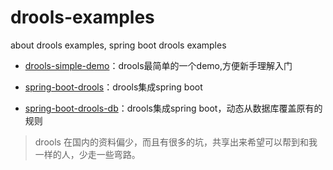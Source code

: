 # drools-examples
about drools examples, spring boot drools examples


- [drools-simple-demo](https://github.com/ityouknow/drools-examples/tree/master/drools-simple-demo)：drools最简单的一个demo,方便新手理解入门

- [spring-boot-drools](https://github.com/ityouknow/drools-examples/tree/master/spring-boot-drools)：drools集成spring boot

- [spring-boot-drools-db](https://github.com/ityouknow/drools-examples/tree/master/spring-boot-drools-db)：drools集成spring boot，动态从数据库覆盖原有的规则





> drools 在国内的资料偏少，而且有很多的坑，共享出来希望可以帮到和我一样的人，少走一些弯路。